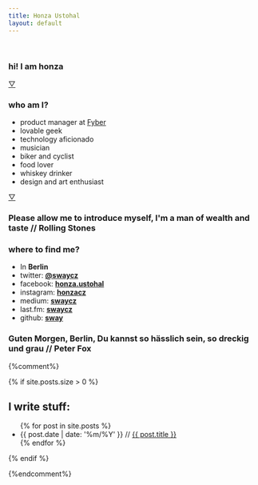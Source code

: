 ```yaml
---
title: Honza Ustohal
layout: default
---
```


<section id="intro">
	<article>
		<div id="portrait">&nbsp;</div>
		<h1>
		hi! I am <strong>honza</strong>
		</h1>
	</article>
	<footer>
		<a class="next" href="#about">▽</a>
	</footer>
</section>

<section id="about">
	<article>
		<h1>who am I?</h1>
			<ul>
				<li>product manager at <a href="http://fyber.com/">Fyber</a></li>
				<li>lovable geek</li>
<li>technology aficionado</li>
				<li>musician</li>
				<li>biker and cyclist</li>
				<li>food lover</li>
				<li>whiskey drinker</li>
				<li>design and art enthusiast</li>
			</ul>
	</article>
	<footer>
	<a class="next" href="#contact">▽</a>
	</footer>
</section>

<section id="me" class="placeholder">
	<article>
		<h1>Please allow me to introduce myself, I'm a man of wealth and taste <span>//&nbsp;Rolling Stones</span></h1>
	</article>
</section>

<section id="contact">
<article>
	<h1>where to find me?</h1>
		<ul>
			<li>In <strong>Berlin</strong></li>
			<li>twitter: <strong><a href="https://twitter.com/swaycz">@swaycz</a></strong></li>
			<li>facebook: <strong><a href="https://facebook.com/honza.ustohal">honza.ustohal</a></strong></li>
			<li>instagram: <strong><a href="https://instagram.com/honzacz">honzacz</a></strong></li>
			<li>medium: <strong><a href="https://medium.com/@swaycz">swaycz</a></strong></li>
			<li>last.fm: <strong><a href="https://last.fm/user/swaycz">swaycz</a></strong></li>
			<li>github: <strong><a href="https://github.com/sway">sway</a></strong></li>
		</ul>
</article>
</section>

<section id="berlin" class="placeholder">
	<article>
		<h1>Guten Morgen, Berlin, Du kannst so h&auml;sslich sein, so dreckig und grau <span>//&nbsp;Peter Fox</span></h1>
	</article>
</section>

{%comment%}

{% if site.posts.size > 0 %}
<article id="blog">
	<h1>I write stuff:</h1>
	<ul>
{% for post in site.posts %}
	<li>{{ post.date | date: '%m/%Y' }} // <a href="{{ BASE_PATH }}{{ post.url }}">{{ post.title }}</a></li>
{% endfor %}
	</ul>
</article>
{% endif %}

{%endcomment%}

